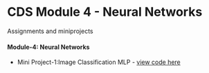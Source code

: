  # CDS Module 4 - Neural Networks 
Assignments and miniprojects

#### Module-4: Neural Networks
* Mini Project-1:Image Classification MLP  - [view code here](https://github.com/SSDivyaRavali/CDS/blob/main/Module4/Image_Classification_MLP_GTSDB.ipynb)
